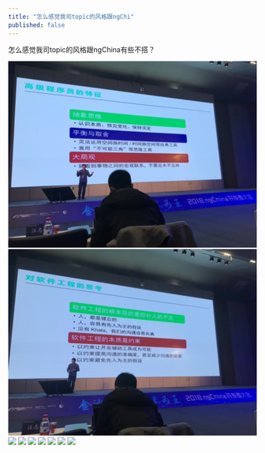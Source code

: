 ```yaml
---
title: "怎么感觉我司topic的风格跟ngChi"
published: false
---
```

怎么感觉我司topic的风格跟ngChina有些不搭？

![](./1.jpg)
![](./2.jpg)
![](./3.jpg)
![](./4.jpg)
![](./5.jpg)
![](./6.jpg)
![](./7.jpg)
![](./8.jpg)
![](./9.jpg)
